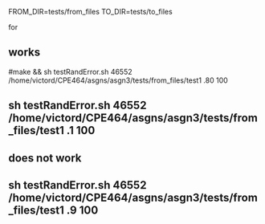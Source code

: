 FROM_DIR=tests/from_files
TO_DIR=tests/to_files



for


## works
#make && sh testRandError.sh 46552 /home/victord/CPE464/asgns/asgn3/tests/from_files/test1 .80 100 
## sh testRandError.sh 46552 /home/victord/CPE464/asgns/asgn3/tests/from_files/test1 .1 100 
## does not work
## sh testRandError.sh 46552 /home/victord/CPE464/asgns/asgn3/tests/from_files/test1 .9 100 